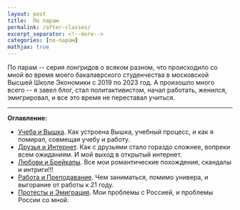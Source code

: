 ```yaml
---
layout: post
title:  По парам
permalink: /after-classes/
excerpt_separator: <!--more-->
categories: [по-парам]
mathjax: true
---
```


По парам -- серия лонгридов о всяком разном, что происходило со мной во время моего бакалаврского студенчества в московской Высшей Школе Экономики с 2019 по 2023 год. А произошло много всего -- я завел блог, стал политактивистом, начал работать, женился, эмигрировал, и все это время не переставал учиться.

<!--more-->
---

**Оглавление:**

* [Учеба и Вышка](/after-classes/studies-and-hse/). Как устроена Вышка, учебный процесс, и как я помирал, совмещая учебу и работу.
* [Друзья и Интернет](/after-studies/friends-and-internet/). Как с друзьями стало гораздо сложнее, вопреки всем ожиданиям. И мой выход в открытый интернет.
* [Любови и Брейкапы](/loves-and-breakups/). Все мои романтические похождения, скандалы и интриги!!!
* [Работа и Преподавание](/after-classes/teaching-and-working/). Чем заниматься, помимо универа, и выгорание от работы к 21 году.
* [Протесты и Эмиграция](/after-classes/protests-and-emigration/). Мои проблемы с Россией, и проблемы России со мной.